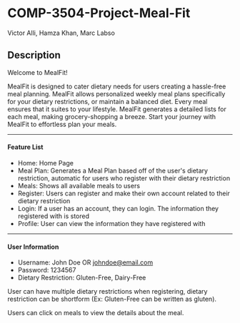 # COMP-3504-Project-Meal-Fit
Victor Alli, Hamza Khan, Marc Labso

## Description

Welcome to MealFit!

MealFit is designed to cater dietary needs for users creating a hassle-free meal planning. MealFit allows personalized weekly meal plans specifically for your dietary restrictions, or maintain a balanced diet. Every meal ensures that it suites to your lifestyle. MealFit generates a detailed lists for each meal, making grocery-shopping a breeze. Start your journey with MealFit to effortless plan your meals.

------------------------------------------------------------------------------------------------

#### Feature List
- Home: Home Page
- Meal Plan: Generates a Meal Plan based off of the user's dietary restriction, automatic for users who register with their dietary restriction
- Meals: Shows all available meals to users
- Register: Users can register and make their own account related to their dietary restriction
- Login: If a user has an account, they can login. The information they registered with is stored
- Profile: User can view the information they have registered with

------------------------------------------------------------------------------------------------

#### User Information
- Username: John Doe OR johndoe@email.com
- Password: 1234567
- Dietary Restriction: Gluten-Free, Dairy-Free

User can have multiple dietary restrictions when registering, dietary restriction can be shortform (Ex: Gluten-Free can be written as gluten).

Users can click on meals to view the details about the meal.



